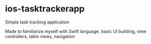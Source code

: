 # ios-tasktrackerapp
Simple task tracking application

Made to familiarize myself with Swift language, basic UI building, view controllers, table views, navigation
